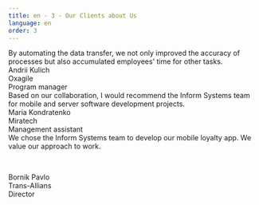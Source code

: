 ```yaml
---
title: en - 3 - Our Clients about Us
language: en
order: 3
---
```

<div class="cliaboutus">

<div class="cli-block clb1">
<div class="cli-block-text"><i class="fa fa-quote-right fa-3x"></i>By automating the data transfer, we not only improved the accuracy of processes but also accumulated employees' time for other tasks.</div>
<div class="cli-block-author">Andrii Kulich</div>
<div class="cli-block-comp">Oxagile</div>
<div class="cli-block-dolg">Program manager</div>
</div>

<div class="cli-block clb2">
<div class="cli-block-text"><i class="fa fa-quote-right fa-3x"></i>Based on our collaboration, I would recommend the Inform Systems team for mobile and server software development projects.</div>
<div class="cli-block-author">Maria Kondratenko</div>
<div class="cli-block-comp">Miratech</div>
<div class="cli-block-dolg">Management assistant</div>
</div>

<div class="cli-block clb3">
<div class="cli-block-text"><i class="fa fa-quote-right fa-3x"></i>We chose the Inform Systems team to develop our mobile loyalty app. We value our approach to work.<p>&nbsp;</p></div>
<div class="cli-block-author">Bornik Pavlo</div>
<div class="cli-block-comp">Trans-Allians</div>
<div class="cli-block-dolg">Director</div>
</div>

</div>
